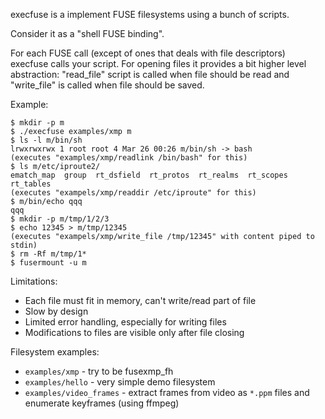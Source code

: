 execfuse is a implement FUSE filesystems using a bunch of scripts.

Consider it as a "shell FUSE binding".

For each FUSE call (except of ones that deals with file descriptors) 
execfuse calls your script. For opening files it provides a bit higher 
level abstraction: "read_file" script is called when file should be read 
and "write_file" is called when file should be saved.

Example:

    $ mkdir -p m
    $ ./execfuse examples/xmp m
    $ ls -l m/bin/sh
    lrwxrwxrwx 1 root root 4 Mar 26 00:26 m/bin/sh -> bash
    (executes "examples/xmp/readlink /bin/bash" for this)
    $ ls m/etc/iproute2/
    ematch_map  group  rt_dsfield  rt_protos  rt_realms  rt_scopes	rt_tables
    (executes "exampels/xmp/readdir /etc/iproute" for this)
    $ m/bin/echo qqq
    qqq
    $ mkdir -p m/tmp/1/2/3
    $ echo 12345 > m/tmp/12345
    (executes "exampels/xmp/write_file /tmp/12345" with content piped to stdin)
    $ rm -Rf m/tmp/1*
    $ fusermount -u m
    
Limitations:

* Each file must fit in memory, can't write/read part of file
* Slow by design
* Limited error handling, especially for writing files
* Modifications to files are visible only after file closing

Filesystem examples:
* `examples/xmp` - try to be fusexmp_fh
* `examples/hello` - very simple demo filesystem
* `examples/video_frames` - extract frames from video as `*.ppm` files and enumerate keyframes (using ffmpeg)
